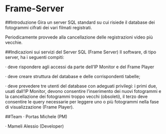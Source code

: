 # Frame-Server

##Introduzione
Gira un server SQL standard su cui risiede il database dei fotogrammi cifrati dei vari filmati registrati.

Periodicamente provvede alla cancellazione delle registrazioni video più vecchie.

##Indicazioni sui servizi del Server SQL (Frame Server)
Il software, di tipo server, ha i seguenti compiti:

· deve rispondere agli accessi da parte dell’IP Monitor e del Frame Player

· deve creare struttura del database e delle corrispondenti tabelle;

· deve prevedere tre utenti del database con adeguati privilegi: i primi due, usati dall’IP Monitor, devono
consentire l’inserimento dei nuovi fotogrammi e la cancellazione dei fotogrammi troppo vecchi (obsoleti), il
terzo deve consentire le query necessarie per leggere uno o più fotogrammi nella fase di visualizzazione
(Frame Player).

##Team
· Portas Michele (PM)

· Mameli Alessio (Developer)
